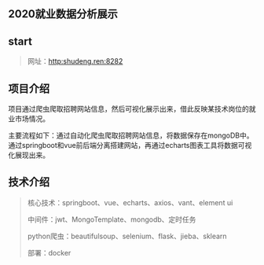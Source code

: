 ## 2020就业数据分析展示

## start

>网址：[http:shudeng.ren:8282]()

## 项目介绍

项目通过爬虫爬取招聘网站信息，然后可视化展示出来，借此反映某技术岗位的就业市场情况。

主要流程如下：通过自动化爬虫爬取招聘网站信息，将数据保存在mongoDB中。通过springboot和vue前后端分离搭建网站，再通过echarts图表工具将数据可视化展现出来。

## 技术介绍

>核心技术：springboot、vue、echarts、axios、vant、element ui
>
>中间件：jwt、MongoTemplate、mongodb、定时任务
>
>python爬虫：beautifulsoup、selenium、flask、jieba、sklearn
>
>部署：docker



